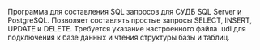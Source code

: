 Программа для составления SQL запросов для СУДБ SQL Server и PostgreSQL.
Позволяет составлять простые запросы SELECT, INSERT, UPDATE и DELETE.
Требуется указание настроенного файла .udl для подключения к базе данных и чтения структуры базы и таблиц.

